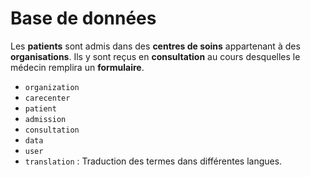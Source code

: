 # Base de données

Les __patients__ sont admis dans des __centres de soins__ appartenant à des __organisations__.
Ils y sont reçus en __consultation__ au cours desquelles le médecin remplira un __formulaire__.

* `organization`
* `carecenter`
* `patient`
* `admission`
* `consultation`
* `data`
* `user`
* `translation` : Traduction des termes dans différentes langues.
